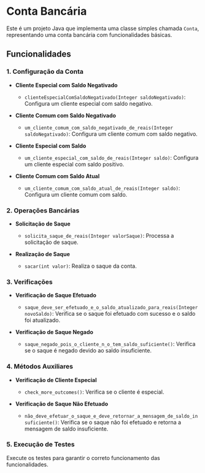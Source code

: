 # Conta Bancária

Este é um projeto Java que implementa uma classe simples chamada `Conta`, representando uma conta bancária com funcionalidades básicas.

## Funcionalidades

### 1. Configuração da Conta

- **Cliente Especial com Saldo Negativado**
  - `clienteEspecialComSaldoNegativado(Integer saldoNegativado)`: Configura um cliente especial com saldo negativo.

- **Cliente Comum com Saldo Negativado**
  - `um_cliente_comum_com_saldo_negativado_de_reais(Integer saldoNegativado)`: Configura um cliente comum com saldo negativo.

- **Cliente Especial com Saldo**
  - `um_cliente_especial_com_saldo_de_reais(Integer saldo)`: Configura um cliente especial com saldo positivo.

- **Cliente Comum com Saldo Atual**
  - `um_cliente_comum_com_saldo_atual_de_reais(Integer saldo)`: Configura um cliente comum com saldo.

### 2. Operações Bancárias

- **Solicitação de Saque**
  - `solicita_saque_de_reais(Integer valorSaque)`: Processa a solicitação de saque.

- **Realização de Saque**
  - `sacar(int valor)`: Realiza o saque da conta.

### 3. Verificações

- **Verificação de Saque Efetuado**
  - `saque_deve_ser_efetuado_e_o_saldo_atualizado_para_reais(Integer novoSaldo)`: Verifica se o saque foi efetuado com sucesso e o saldo foi atualizado.

- **Verificação de Saque Negado**
  - `saque_negado_pois_o_cliente_n_o_tem_saldo_suficiente()`: Verifica se o saque é negado devido ao saldo insuficiente.

### 4. Métodos Auxiliares

- **Verificação de Cliente Especial**
  - `check_more_outcomes()`: Verifica se o cliente é especial.

- **Verificação de Saque Não Efetuado**
  - `não_deve_efetuar_o_saque_e_deve_retornar_a_mensagem_de_saldo_insuficiente()`: Verifica se o saque não foi efetuado e retorna a mensagem de saldo insuficiente.

### 5. Execução de Testes

Execute os testes para garantir o correto funcionamento das funcionalidades.

